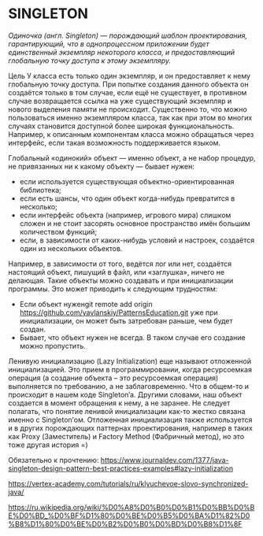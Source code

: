 SINGLETON
========================
*Одиночка (англ. Singleton) — порождающий шаблон проектирования, гарантирующий, что в однопроцессном приложении будет
единственный экземпляр некоторого класса, и предоставляющий глобальную точку доступа к этому экземпляру.*

Цель
    У класса есть только один экземпляр, и он предоставляет к нему глобальную точку доступа.
    При попытке создания данного объекта он создаётся только в том случае, если ещё не существует, в противном случае возвращается
    ссылка на уже существующий экземпляр и нового выделения памяти не происходит.
    Существенно то, что можно пользоваться именно экземпляром класса, так как при этом во многих случаях становится доступной более
    широкая функциональность. Например, к описанным компонентам класса можно обращаться через интерфейс, если такая возможность поддерживается языком.

Глобальный «одинокий» объект — именно объект, а не набор процедур, не привязанных ни к какому объекту — бывает нужен:
 - если используется существующая объектно-ориентированная библиотека;
 - если есть шансы, что один объект когда-нибудь превратится в несколько;
 - если интерфейс объекта (например, игрового мира) слишком сложен и не стоит засорять основное пространство имён большим количеством функций;
 - если, в зависимости от каких-нибудь условий и настроек, создаётся один из нескольких объектов.

Например, в зависимости от того, ведётся лог или нет, создаётся настоящий объект, пишущий в файл, или «заглушка», ничего не делающая.
Такие объекты можно создавать и при инициализации программы. Это может приводить к следующим трудностям:

 - Если объект нуженgit remote add origin https://github.com/yavlanskiy/PatternsEducation.git уже при инициализации, он может быть затребован раньше, чем будет создан.
 - Бывает, что объект нужен не всегда. В таком случае его создание можно пропустить.

 Ленивую инициализацию (Lazy Initialization) еще называют отложенной инициализацией.
 Это прием в программировании, когда ресурсоемкая операция (а создание объекта – это ресурсоемкая операция) выполняется по требованию,
 а не заблаговременно. Что в общем-то и происходит в нашем коде Singleton’a.
 Другими словами, наш объект создается в момент обращения к нему, а не заранее.
 Не следует полагать, что понятие ленивой инициализации как-то жестко связана именно с Singleton’ом.
 Отложенная инициализация также используется и в других порождающих паттернах проектирования,
 например в таких как Proxy (Заместитель) и Factory Method (Фабричный метод), но это тоже другая история =)


 Обязательно к прочтению:
 https://www.journaldev.com/1377/java-singleton-design-pattern-best-practices-examples#lazy-initialization
 
 https://vertex-academy.com/tutorials/ru/klyuchevoe-slovo-synchronized-java/
 
 https://ru.wikipedia.org/wiki/%D0%A8%D0%B0%D0%B1%D0%BB%D0%BE%D0%BD_%D0%BF%D1%80%D0%BE%D0%B5%D0%BA%D1%82%D0%B8%D1%80%D0%BE%D0%B2%D0%B0%D0%BD%D0%B8%D1%8F

